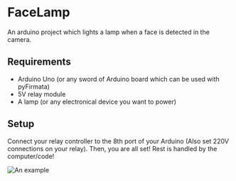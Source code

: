 # FaceLamp
An arduino project which lights a lamp when a face is detected in the camera.

## Requirements
- Arduino Uno (or any sword of Arduino board which can be used with pyFirmata)
- 5V relay module
- A lamp (or any electronical device you want to power)

## Setup
Connect your relay controller to the 8th port of your Arduino (Also set 220V connections on your relay). Then, you are all set! Rest is handled by the computer/code!

![An example](https://im5.ezgif.com/tmp/ezgif-5-4e7c64108007.gif)
